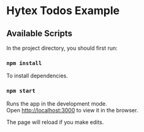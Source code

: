# Hytex Todos Example

## Available Scripts

In the project directory, you should first run:

### `npm install`

To install dependencies.

### `npm start`

Runs the app in the development mode.<br>
Open [http://localhost:3000](http://localhost:3000) to view it in the browser.

The page will reload if you make edits.<br>
